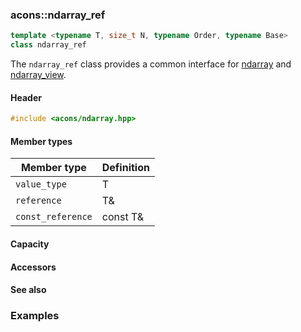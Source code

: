 ### acons::ndarray_ref

```c++
template <typename T, size_t N, typename Order, typename Base>
class ndarray_ref
```
The `ndarray_ref` class provides a common interface for [ndarray](ndarray) and [ndarray_view](ndarray_view).

#### Header
```c++
#include <acons/ndarray.hpp>
```

#### Member types

Member type                         |Definition
------------------------------------|------------------------------
`value_type`|T
`reference`|T&
`const_reference`|const T&

#### Capacity

#### Accessors

#### See also

### Examples
  

